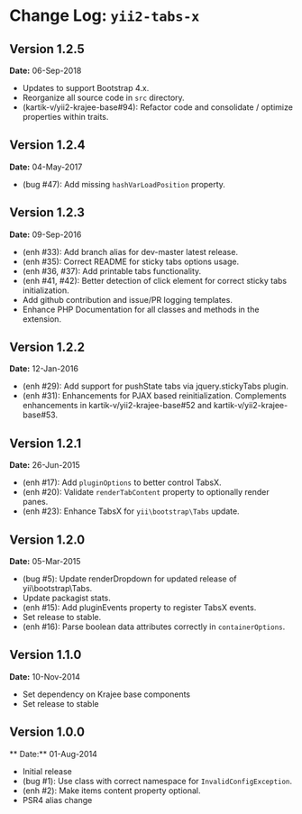 Change Log: `yii2-tabs-x`
=========================

## Version 1.2.5

**Date:** 06-Sep-2018

- Updates to support Bootstrap 4.x.
- Reorganize all source code in `src` directory.
- (kartik-v/yii2-krajee-base#94): Refactor code and consolidate / optimize properties within traits.

## Version 1.2.4

**Date:** 04-May-2017

- (bug #47): Add missing `hashVarLoadPosition` property.

## Version 1.2.3
    
**Date:** 09-Sep-2016

- (enh #33): Add branch alias for dev-master latest release.
- (enh #35): Correct README for sticky tabs options usage.
- (enh #36, #37): Add printable tabs functionality.
- (enh #41, #42): Better detection of click element for correct sticky tabs initialization.
- Add github contribution and issue/PR logging templates.
- Enhance PHP Documentation for all classes and methods in the extension.


## Version 1.2.2

**Date:** 12-Jan-2016

- (enh #29): Add support for pushState tabs via jquery.stickyTabs plugin.
- (enh #31): Enhancements for PJAX based reinitialization. Complements enhancements in kartik-v/yii2-krajee-base#52 and kartik-v/yii2-krajee-base#53.

## Version 1.2.1

**Date:** 26-Jun-2015

- (enh #17): Add `pluginOptions` to better control TabsX.
- (enh #20): Validate `renderTabContent` property to optionally render panes.
- (enh #23): Enhance TabsX for `yii\bootstrap\Tabs` update.

## Version 1.2.0

**Date:** 05-Mar-2015

- (bug #5): Update renderDropdown for updated release of yii\bootstrap\Tabs.
- Update packagist stats.
- (enh #15): Add pluginEvents property to register TabsX events.
- Set release to stable.
- (enh #16): Parse boolean data attributes correctly in `containerOptions`.

## Version 1.1.0

**Date:** 10-Nov-2014

- Set dependency on Krajee base components
- Set release to stable

## Version 1.0.0

** Date:** 01-Aug-2014

- Initial release
- (bug #1): Use class with correct namespace for `InvalidConfigException`.
- (enh #2): Make items content property optional.
- PSR4 alias change